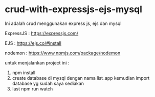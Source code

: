 # crud-with-expressjs-ejs-mysql
Ini adalah crud menggunakan express js, ejs dan mysql 



ExpressJS : https://expressjs.com/

EJS : https://ejs.co/#install

nodemon : https://www.npmjs.com/package/nodemon

untuk menjalankan project ini :

1. npm install
2. create database di mysql dengan nama list_app kemudian import database yg sudah saya sediakan
3. last npm run watch 
